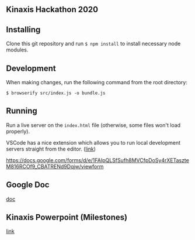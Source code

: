 ## Kinaxis Hackathon 2020

## Installing
Clone this git repository and run `$ npm install` to install necessary node modules.

## Development
When making changes, run the following command from the root directory:

`$ browserify src/index.js -o bundle.js`

## Running
Run a live server on the `index.html` file (otherwise, some files won't load properly).

VSCode has a nice extension which allows you to run local development servers straight from the editor. ([link](https://marketplace.visualstudio.com/items?itemName=ritwickdey.LiveServer))

https://docs.google.com/forms/d/e/1FAIpQLSfSufh8MVCfpDoSy4rXETaszteM816RCOf9_CBATRENd9Dqjw/viewform

## Google Doc
[doc](https://docs.google.com/document/d/1REilmRqFWMH0F61-sHtQkPBWlGqdeAaCDIXq7gaH_o0/edit?usp=sharing)

## Kinaxis Powerpoint (Milestones)
[link](https://drive.google.com/file/d/1wfqS8fMfLC3EOnYOBuHp5AK-z2ZOljVY/view?usp=sharing)
